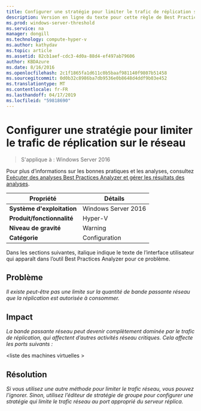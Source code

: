 ```yaml
---
title: Configurer une stratégie pour limiter le trafic de réplication sur le réseau
description: Version en ligne du texte pour cette règle de Best Practices Analyzer.
ms.prod: windows-server-threshold
ms.service: na
manager: dongill
ms.technology: compute-hyper-v
ms.author: kathydav
ms.topic: article
ms.assetid: 82cb1aef-cdc3-4d0a-88d4-ef497ab79606
author: KBDAzure
ms.date: 8/16/2016
ms.openlocfilehash: 2c1f1865fa1d611c0b5baaf981140f9807b51458
ms.sourcegitcommit: 0d0b32c8986ba7db9536e0b8648d4ddf9b03e452
ms.translationtype: MT
ms.contentlocale: fr-FR
ms.lasthandoff: 04/17/2019
ms.locfileid: "59818690"
---
```

# <a name="configure-a-policy-to-throttle-the-replication-traffic-on-the-network"></a>Configurer une stratégie pour limiter le trafic de réplication sur le réseau

>S'applique à : Windows Server 2016

Pour plus d’informations sur les bonnes pratiques et les analyses, consultez [Exécuter des analyses Best Practices Analyzer et gérer les résultats des analyses](https://go.microsoft.com/fwlink/p/?LinkID=223177).  
  
|Propriété|Détails|  
|-|-|  
|**Système d'exploitation**|Windows Server 2016|  
|**Produit/fonctionnalité**|Hyper-V|  
|**Niveau de gravité**|Warning|  
|**Catégorie**|Configuration|  
  
Dans les sections suivantes, italique indique le texte de l’interface utilisateur qui apparaît dans l’outil Best Practices Analyzer pour ce problème.  
  
## <a name="issue"></a>Problème  
*Il existe peut-être pas une limite sur la quantité de bande passante réseau que la réplication est autorisée à consommer.*  
  
## <a name="impact"></a>Impact  
*La bande passante réseau peut devenir complètement dominée par le trafic de réplication, qui affectent d’autres activités réseau critiques. Cela affecte les ports suivants :*  
  
\<liste des machines virtuelles >  
  
## <a name="resolution"></a>Résolution  
*Si vous utilisez une autre méthode pour limiter le trafic réseau, vous pouvez l’ignorer. Sinon, utilisez l’éditeur de stratégie de groupe pour configurer une stratégie qui limite le trafic réseau au port approprié du serveur réplica.*  
  
  


